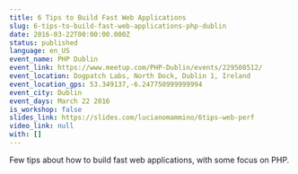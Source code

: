 ```yaml
---
title: 6 Tips to Build Fast Web Applications
slug: 6-tips-to-build-fast-web-applications-php-dublin
date: 2016-03-22T00:00:00.000Z
status: published
language: en_US
event_name: PHP Dublin
event_link: https://www.meetup.com/PHP-Dublin/events/229508512/
event_location: Dogpatch Labs, North Dock, Dublin 1, Ireland
event_location_gps: 53.349137,-6.247750999999994
event_city: Dublin
event_days: March 22 2016
is_workshop: false
slides_link: https://slides.com/lucianomammino/6tips-web-perf
video_link: null
with: []
---
```


Few tips about how to build fast web applications, with some focus on PHP.
